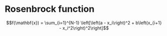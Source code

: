 # Rosenbrock function

```math
f(\mathbf{x}) = \sum_{i=1}^{N-1} \left[\left(a - x_i\right)^2 + b\left(x_{i+1} - x_i^2\right)^2\right]
```

<p align="center"><!-- cmdrun cat rosenbrock.svg --></p>
